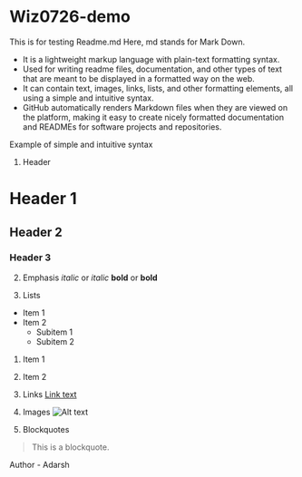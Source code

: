 # Wiz0726-demo
This is for testing
Readme.md
Here, md stands for Mark Down.
  - It is a lightweight markup language with plain-text formatting syntax.
  - Used for writing readme files, documentation, and other types of text that are meant to be displayed in a formatted way on the web.
  - It can contain text, images, links, lists, and other formatting elements, all using a simple and intuitive syntax.
  - GitHub automatically renders Markdown files when they are viewed on the platform, making it easy to create nicely formatted documentation and READMEs for software projects and repositories.

Example of simple and intuitive syntax
1. Header
# Header 1
## Header 2
### Header 3

2. Emphasis
*italic* or _italic_
**bold** or __bold__

3. Lists
- Item 1
- Item 2
  - Subitem 1
  - Subitem 2
1. Item 1
2. Item 2

4.  Links
[Link text](URL)

6.  Images
![Alt text](URL)

7.  Blockquotes
> This is a blockquote.

Author - Adarsh
